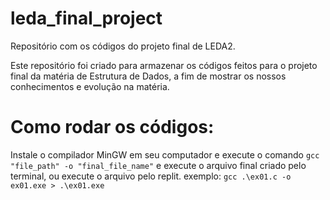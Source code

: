 # leda_final_project
Repositório com os códigos do projeto final de LEDA2.

Este repositório foi criado para armazenar os códigos feitos para o projeto final da matéria de Estrutura de Dados,
a fim de mostrar os nossos conhecimentos e evolução na matéria.

# Como rodar os códigos:

Instale o compilador MinGW em seu computador e execute o comando `gcc "file_path" -o "final_file_name"` e execute o arquivo final criado pelo terminal, ou execute o arquivo pelo replit.
exemplo: `gcc .\ex01.c -o ex01.exe > .\ex01.exe`
